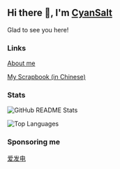 ## Hi there 👋, I'm [CyanSalt](https://github.com/CyanSalt/)

<!--
**CyanSalt/CyanSalt** is a ✨ _special_ ✨ repository because its `README.md` (this file) appears on your GitHub profile.

Here are some ideas to get you started:

- 🔭 I’m currently working on ...
- 🌱 I’m currently learning ...
- 👯 I’m looking to collaborate on ...
- 🤔 I’m looking for help with ...
- 💬 Ask me about ...
- 📫 How to reach me: ...
- 😄 Pronouns: ...
- ⚡ Fun fact: ...
-->

Glad to see you here!

### Links

[About me](https://scrapbook-cyansalt.vercel.app/about-me)

[My Scrapbook (in Chinese)](https://scrapbook-cyansalt.vercel.app)

### Stats

![GitHub README Stats](https://github-readme-stats.vercel.app/api?username=CyanSalt&show_icons=true&hide_title=true&theme=transparent)

![Top Languages](https://github-readme-stats.vercel.app/api/top-langs/?username=CyanSalt&layout=compact&theme=transparent)

### Sponsoring me

[爱发电](https://afdian.com/a/cyansalt/plan)
